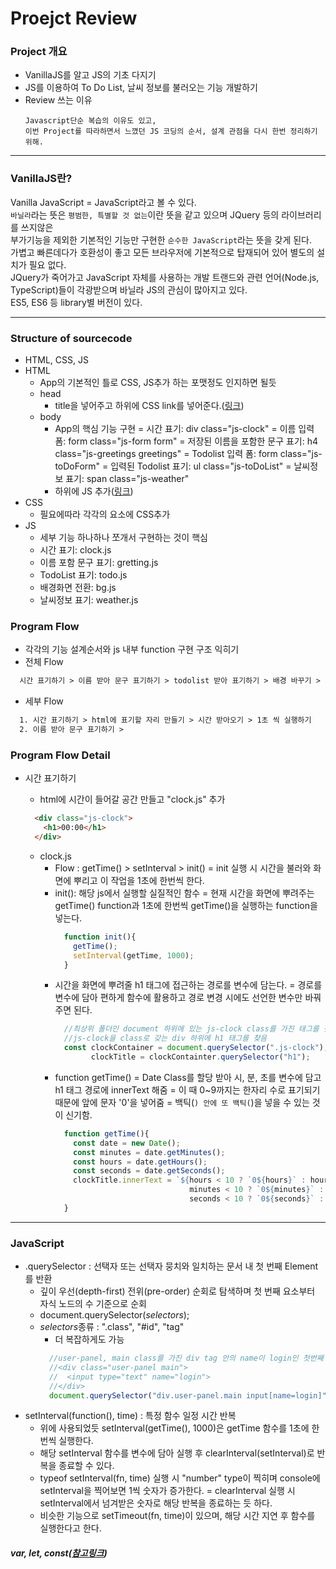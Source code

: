 # Proejct Review

### Project 개요
- VanillaJS를 알고 JS의 기초 다지기
- JS를 이용하여 To Do List, 날씨 정보를 불러오는 기능 개발하기
- Review 쓰는 이유
  <pre><code>Javascript단순 복습의 이유도 있고, 
  이번 Project를 따라하면서 느꼈던 JS 코딩의 순서, 설계 관점을 다시 한번 정리하기 위해.</code></pre>

---

### VanillaJS란?
Vanilla JavaScript = JavaScript라고 볼 수 있다.<br>
`바닐라`라는 뜻은 `평범한, 특별할 것 없는`이란 뜻을 같고 있으며 JQuery 등의 라이브러리를 쓰지않은<br>
부가기능을 제외한 기본적인 기능만 구현한 `순수한 JavaScript`라는 뜻을 갖게 된다.<br>
가볍고 빠른데다가 호환성이 좋고 모든 브라우저에 기본적으로 탑재되어 있어 별도의 설치가 필요 없다.<br>
JQuery가 죽어가고 JavaScript 자체를 사용하는 개발 트랜드와 관련 언어(Node.js, TypeScript)들이 각광받으며 바닐라 JS의 관심이 많아지고 있다.<br>
ES5, ES6 등 library별 버전이 있다.

---

### Structure of sourcecode
- HTML, CSS, JS
- HTML
  + App의 기본적인 틀로 CSS, JS추가 하는 포맷정도 인지하면 될듯
  + head
    * title을 넣어주고 하위에 CSS link를 넣어준다.([링크](https://technote.kr/187))
  + body
    * App의 핵심 기능 구현
      = 시간 표기: div class="js-clock"
      = 이름 입력 폼: form class="js-form form"
      = 저장된 이름을 포함한 문구 표기: h4 class="js-greetings greetings"
      = Todolist 입력 폼: form class="js-toDoForm"
      = 입력된 Todolist 표기: ul class="js-toDoList"
      = 날씨정보 표기: span class="js-weather"
    * 하위에 JS 추가([링크](https://technote.kr/187))
- CSS
  + 필요에따라 각각의 요소에 CSS추가
- JS
  + 세부 기능 하나하나 쪼개서 구현하는 것이 핵심
  + 시간 표기: clock.js
  + 이름 포함 문구 표기: gretting.js
  + TodoList 표기: todo.js
  + 배경화면 전환: bg.js
  + 날씨정보 표기: weather.js

### Program Flow
- 각각의 기능 설계순서와 js 내부 function 구현 구조 익히기
- 전체 Flow
```html  
  시간 표기하기 > 이름 받아 문구 표기하기 > todolist 받아 표기하기 > 배경 바꾸기 > 날씨표기
```
- 세부 Flow
```html
  1. 시간 표기하기 > html에 표기할 자리 만들기 > 시간 받아오기 > 1초 씩 실행하기
  2. 이름 받아 문구 표기하기 > 
```

### Program Flow Detail
- 시간 표기하기
  + html에 시간이 들어갈 공간 만들고 "clock.js" 추가
  ```html
    <div class="js-clock">
      <h1>00:00</h1>
    </div>
  ```  

  + clock.js
    * Flow : getTime() > setInterval > init()
      = init 실행 시 시간을 불러와 화면에 뿌리고 이 작업을 1초에 한번씩 한다.
    * init(): 해당 js에서 실행할 실질적인 함수
      = 현재 시간을 화면에 뿌려주는 getTime() function과 1초에 한번씩  getTime()을 실행하는 function을 넣는다.
      ```javascript
        function init(){
          getTime();
          setInterval(getTime, 1000);
        }
      ```
    * 시간을 화면에 뿌려줄 h1 태그에 접근하는 경로를 변수에 담는다.
      = 경로를 변수에 담아 편하게 함수에 활용하고 경로 변경 시에도 선언한 변수만 바꿔주면 된다.
      ```javascript
        //최상위 폴더인 document 하위에 있는 js-clock class를 가진 태그를 찾음
        //js-clock을 class로 갖는 div 하위에 h1 태그를 찾음
        const clockContainer = document.querySelector(".js-clock"),
              clockTitle = clockContainter.querySelector("h1");
      ```
    * function getTime()
      = Date Class를 할당 받아 시, 분, 초를 변수에 담고 h1 태그 경로에 innerText 해줌
      = 이 때 0~9까지는 한자리 수로 표기되기 때문에 앞에 문자 '0'을 넣어줌
      = 백틱(`) 안에 또 백틱(`)을 넣을 수 있는 것이 신기함.
      ```javascript
        function getTime(){
          const date = new Date();
          const minutes = date.getMinutes();
          const hours = date.getHours();
          const seconds = date.getSeconds();
          clockTitle.innerText = `${hours < 10 ? `0${hours}` : hours}:${
                                    minutes < 10 ? `0${minutes}` : minutes}:${
                                    seconds < 10 ? `0${seconds}` : seconds}`;
        }
      ```
---

### JavaScript
- .querySelector : 선택자 또는 선택자 뭉치와 일치하는 문서 내 첫 번째 Element를 반환
  + 깊이 우선(depth-first) 전위(pre-order) 순회로 탐색하며 첫 번째 요소부터 자식 노드의 수 기준으로 순회
  + document.querySelector(*selectors*);
  + *selectors*종류 : ".class", "#id", "tag"
    * 더 복잡하게도 가능
    ```javascript
      //user-panel, main class를 가진 div tag 안의 name이 login인 첫번째 input tag
      //<div class="user-panel main">
      //  <input type="text" name="login">
      //</div>
      document.querySelector("div.user-panel.main input[name=login]");
    ```
- setInterval(function(), time) : 특정 함수 일정 시간 반복
  + 위에 사용되었듯 setInterval(getTime(), 1000)은 getTime 함수를 1초에 한번씩 실행한다.
  + 해당 setInterval 함수를 변수에 담아 실행 후 clearInterval(setInterval)로 반복을 종료할 수 있다.
  + typeof setInterval(fn, time) 실행 시 "number" type이 찍히며 console에 setInterval을 찍어보면 1씩 숫자가 증가한다.
    = clearInterval 실행 시 setInterval에서 넘겨받은 숫자로 해당 반복을 종료하는 듯 하다.
  + 비슷한 기능으로 setTimeout(fn, time)이 있으며, 해당 시간 지연 후 함수를 실행한다고 한다.
  
  
##### var, let, const([참고링크](https://gist.github.com/LeoHeo/7c2a2a6dbcf80becaaa1e61e90091e5d))
